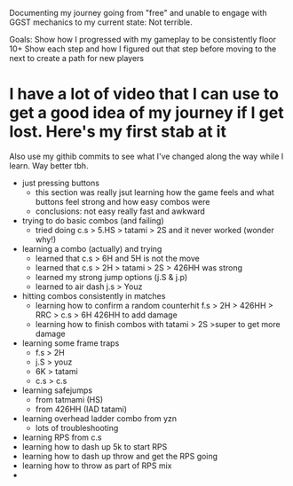 Documenting my journey going from "free" and unable to engage with GGST mechanics to my current state: Not terrible.


Goals:
Show how I progressed with my gameplay to be consistently floor 10+
Show each step and how I figured out that step before moving to the next to create a path for new players


# I have a lot of video that I can use to get a good idea of my journey if I get lost. Here's my first stab at it   
Also use my githib commits to see what I've changed along the way while I learn. Way better tbh.
- just pressing buttons
  - this section was really jsut learning how the game feels and what buttons feel strong and how easy combos were
  - conclusions: not easy really fast and awkward
- trying to do basic combos (and failing)
  - tried doing c.s > 5.HS > tatami > 2S and it never worked (wonder why!)
- learning a combo (actually) and trying
  - learned that c.s > 6H and 5H is not the move
  - learned that c.s > 2H > tatami > 2S > 426HH was strong
  - learned my strong jump options (j.S & j.p)
  - learned to air dash j.s > Youz
- hitting combos consistently in matches
  - learning how to confirm a random counterhit f.s > 2H > 426HH > RRC > c.s > 6H 426HH to add damage
  - learning how to finish combos with  tatami > 2S >super to get more damage
- learning some frame traps
  - f.s > 2H
  - j.S > youz
  - 6K > tatami
  - c.s > c.s 
- learning safejumps
  - from tatmami (HS)
  - from 426HH (IAD tatami)
- learning overhead ladder combo from yzn
  - lots of troubleshooting
- learning RPS from c.s
- learning how to dash up 5k to start RPS
- learning how to dash up throw and get the RPS going
- learning how to throw as part of RPS mix
- 
